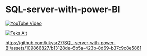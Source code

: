 # SQL-server-with-power-BI
[![YouTube Video](https://img.youtube.com/vi/Y-rgoAdg7mA/0.jpg)](https://youtu.be/Y-rgoAdg7mA?si=TElKdcC1KXaANhOY)

[![Teks Alt](https://img.youtube.com/vi/Y-rgoAdg7mA/0.jpg)](https://youtu.be/Y-rgoAdg7mA?si=TElKdcC1KXaANhOY)


https://github.com/kikysr27/SQL-server-with-power-BI/assets/109866827/b13128de-6b5a-423b-8d69-b37c9c8e5861

